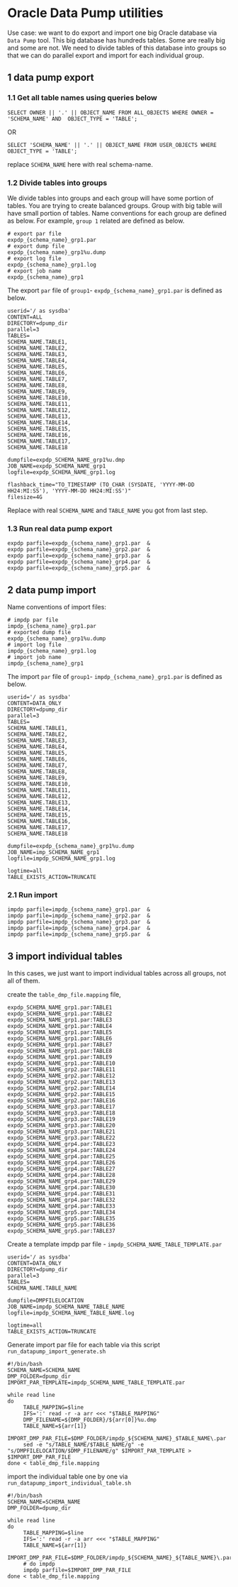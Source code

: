 # Oracle Data Pump utilities 
Use case: we want to do export and import one big Oracle database via `Data Pump` tool. This big database has hundreds tables. Some are really big and some are not. We need to divide tables of this database into groups so that we can do parallel export and import for each individual group. 


## 1 data pump export 

### 1.1 Get all table names using queries below

```
SELECT OWNER || '.' || OBJECT_NAME FROM ALL_OBJECTS WHERE OWNER = 'SCHEMA_NAME' AND  OBJECT_TYPE = 'TABLE';
```

OR 
```
SELECT 'SCHEMA_NAME' || '.' || OBJECT_NAME FROM USER_OBJECTS WHERE  OBJECT_TYPE = 'TABLE';
```

replace `SCHEMA_NAME` here with real schema-name. 

### 1.2 Divide tables into groups
We divide tables into groups and each group will have some portion of tables. You are trying to create balanced groups. Group with big table will have small portion of tables. Name conventions for each group are defined as below. For example, `group 1` related are defined as below. 

```
# export par file 
expdp_{schema_name}_grp1.par 
# export dump file 
expdp_{schema_name}_grp1%u.dump
# export log file 
expdp_{schema_name}_grp1.log
# export job name 
expdp_{schema_name}_grp1
```

The export `par` file of `group1`- `expdp_{schema_name}_grp1.par` is defined as below.

```
userid='/ as sysdba'
CONTENT=ALL
DIRECTORY=dpump_dir
parallel=3
TABLES=
SCHEMA_NAME.TABLE1,
SCHEMA_NAME.TABLE2,
SCHEMA_NAME.TABLE3,
SCHEMA_NAME.TABLE4,
SCHEMA_NAME.TABLE5,
SCHEMA_NAME.TABLE6,
SCHEMA_NAME.TABLE7,
SCHEMA_NAME.TABLE8,
SCHEMA_NAME.TABLE9,
SCHEMA_NAME.TABLE10,
SCHEMA_NAME.TABLE11,
SCHEMA_NAME.TABLE12,
SCHEMA_NAME.TABLE13,
SCHEMA_NAME.TABLE14,
SCHEMA_NAME.TABLE15,
SCHEMA_NAME.TABLE16,
SCHEMA_NAME.TABLE17,
SCHEMA_NAME.TABLE18

dumpfile=expdp_SCHEMA_NAME_grp1%u.dmp
JOB_NAME=expdp_SCHEMA_NAME_grp1
logfile=expdp_SCHEMA_NAME_grp1.log

flashback_time="TO_TIMESTAMP (TO_CHAR (SYSDATE, 'YYYY-MM-DD HH24:MI:SS'), 'YYYY-MM-DD HH24:MI:SS')"
filesize=4G
```

Replace with real `SCHEMA_NAME` and `TABLE_NAME` you got from last step. 

### 1.3 Run real data pump export 

```
expdp parfile=expdp_{schema_name}_grp1.par  &
expdp parfile=expdp_{schema_name}_grp2.par  &
expdp parfile=expdp_{schema_name}_grp3.par  &
expdp parfile=expdp_{schema_name}_grp4.par  &
expdp parfile=expdp_{schema_name}_grp5.par  &
```

## 2 data pump import 

Name conventions of import files: 
```
# impdp par file 
impdp_{schema_name}_grp1.par 
# exported dump file 
expdp_{schema_name}_grp1%u.dump
# import log file 
impdp_{schema_name}_grp1.log
# import job name 
impdp_{schema_name}_grp1
```

The import `par` file of `group1`- `impdp_{schema_name}_grp1.par` is defined as below.

```
userid='/ as sysdba'
CONTENT=DATA_ONLY
DIRECTORY=dpump_dir
parallel=3
TABLES=
SCHEMA_NAME.TABLE1,
SCHEMA_NAME.TABLE2,
SCHEMA_NAME.TABLE3,
SCHEMA_NAME.TABLE4,
SCHEMA_NAME.TABLE5,
SCHEMA_NAME.TABLE6,
SCHEMA_NAME.TABLE7,
SCHEMA_NAME.TABLE8,
SCHEMA_NAME.TABLE9,
SCHEMA_NAME.TABLE10,
SCHEMA_NAME.TABLE11,
SCHEMA_NAME.TABLE12,
SCHEMA_NAME.TABLE13,
SCHEMA_NAME.TABLE14,
SCHEMA_NAME.TABLE15,
SCHEMA_NAME.TABLE16,
SCHEMA_NAME.TABLE17,
SCHEMA_NAME.TABLE18

dumpfile=expdp_{schema_name}_grp1%u.dump
JOB_NAME=imp_SCHEMA_NAME_grp1
logfile=impdp_SCHEMA_NAME_grp1.log

logtime=all
TABLE_EXISTS_ACTION=TRUNCATE
```

### 2.1 Run import 
```
impdp parfile=impdp_{schema_name}_grp1.par  &
impdp parfile=impdp_{schema_name}_grp2.par  &
impdp parfile=impdp_{schema_name}_grp3.par  &
impdp parfile=impdp_{schema_name}_grp4.par  &
impdp parfile=impdp_{schema_name}_grp5.par  &
```


## 3 import individual tables
In this cases, we just want to import individual tables across all groups, not all of them. 

create the `table_dmp_file.mapping` file, 
```
expdp_SCHEMA_NAME_grp1.par:TABLE1
expdp_SCHEMA_NAME_grp1.par:TABLE2
expdp_SCHEMA_NAME_grp1.par:TABLE3
expdp_SCHEMA_NAME_grp1.par:TABLE4
expdp_SCHEMA_NAME_grp1.par:TABLE5
expdp_SCHEMA_NAME_grp1.par:TABLE6
expdp_SCHEMA_NAME_grp1.par:TABLE7
expdp_SCHEMA_NAME_grp1.par:TABLE8
expdp_SCHEMA_NAME_grp1.par:TABLE9
expdp_SCHEMA_NAME_grp1.par:TABLE10
expdp_SCHEMA_NAME_grp2.par:TABLE11
expdp_SCHEMA_NAME_grp2.par:TABLE12
expdp_SCHEMA_NAME_grp2.par:TABLE13
expdp_SCHEMA_NAME_grp2.par:TABLE14
expdp_SCHEMA_NAME_grp2.par:TABLE15
expdp_SCHEMA_NAME_grp2.par:TABLE16
expdp_SCHEMA_NAME_grp3.par:TABLE17
expdp_SCHEMA_NAME_grp3.par:TABLE18
expdp_SCHEMA_NAME_grp3.par:TABLE19
expdp_SCHEMA_NAME_grp3.par:TABLE20
expdp_SCHEMA_NAME_grp3.par:TABLE21
expdp_SCHEMA_NAME_grp3.par:TABLE22
expdp_SCHEMA_NAME_grp4.par:TABLE23
expdp_SCHEMA_NAME_grp4.par:TABLE24
expdp_SCHEMA_NAME_grp4.par:TABLE25
expdp_SCHEMA_NAME_grp4.par:TABLE26
expdp_SCHEMA_NAME_grp4.par:TABLE27
expdp_SCHEMA_NAME_grp4.par:TABLE28
expdp_SCHEMA_NAME_grp4.par:TABLE29
expdp_SCHEMA_NAME_grp4.par:TABLE30
expdp_SCHEMA_NAME_grp4.par:TABLE31
expdp_SCHEMA_NAME_grp4.par:TABLE32
expdp_SCHEMA_NAME_grp4.par:TABLE33
expdp_SCHEMA_NAME_grp5.par:TABLE34
expdp_SCHEMA_NAME_grp5.par:TABLE35
expdp_SCHEMA_NAME_grp5.par:TABLE36
expdp_SCHEMA_NAME_grp5.par:TABLE37
```

Create a template impdp par file - `impdp_SCHEMA_NAME_TABLE_TEMPLATE.par`
```
userid='/ as sysdba'
CONTENT=DATA_ONLY
DIRECTORY=dpump_dir
parallel=3
TABLES=
SCHEMA_NAME.TABLE_NAME

dumpfile=DMPFILELOCATION
JOB_NAME=impdp_SCHEMA_NAME_TABLE_NAME
logfile=impdp_SCHEMA_NAME_TABLE_NAME.log

logtime=all
TABLE_EXISTS_ACTION=TRUNCATE
```


Generate import par file for each table via this script `run_datapump_import_generate.sh`

```
#!/bin/bash
SCHEMA_NAME=SCHEMA_NAME
DMP_FOLDER=dpump_dir
IMPORT_PAR_TEMPLATE=impdp_SCHEMA_NAME_TABLE_TEMPLATE.par

while read line
do
     TABLE_MAPPING=$line
     IFS=':' read -r -a arr <<< "$TABLE_MAPPING"
     DMP_FILENAME=${DMP_FOLDER}/${arr[0]}%u.dmp
     TABLE_NAME=${arr[1]}
     IMPORT_DMP_PAR_FILE=$DMP_FOLDER/impdp_${SCHEMA_NAME}_$TABLE_NAME\.par
     sed -e "s/TABLE_NAME/$TABLE_NAME/g" -e "s/DMPFILELOCATION/$DMP_FILENAME/g" $IMPORT_PAR_TEMPLATE > $IMPORT_DMP_PAR_FILE
done < table_dmp_file.mapping

```

import the individual table one by one via `run_datapump_import_individual_table.sh`

```
#!/bin/bash
SCHEMA_NAME=SCHEMA_NAME
DMP_FOLDER=dpump_dir

while read line
do
     TABLE_MAPPING=$line
     IFS=':' read -r -a arr <<< "$TABLE_MAPPING"
     TABLE_NAME=${arr[1]}
     IMPORT_DMP_PAR_FILE=$DMP_FOLDER/impdp_${SCHEMA_NAME}_${TABLE_NAME}\.par
     # do impdp
     impdp parfile=$IMPORT_DMP_PAR_FILE
done < table_dmp_file.mapping
```